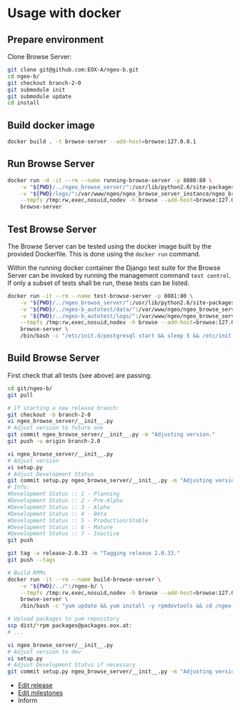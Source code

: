 # Usage with docker

## Prepare environment

Clone Browse Server:

```bash
git clone git@github.com:EOX-A/ngeo-b.git
cd ngeo-b/
git checkout branch-2-0
git submodule init
git submodule update
cd install
```

## Build docker image

```bash
docker build . -t browse-server --add-host=browse:127.0.0.1
```

## Run Browse Server

```bash
docker run -d -it --rm --name running-browse-server -p 8080:80 \
    -v "${PWD}/../ngeo_browse_server/":/usr/lib/python2.6/site-packages/ngeo_browse_server/ \
    -v "${PWD}/logs/":/var/www/ngeo/ngeo_browse_server_instance/ngeo_browse_server_instance/logs/ \
    --tmpfs /tmp:rw,exec,nosuid,nodev -h browse --add-host=browse:127.0.0.1 \
    browse-server
```

## Test Browse Server

The Browse Server can be tested using the docker image built by the provided
Dockerfile. This is done using the `docker run` command.

Within the running docker container the Django test suite for the Browse Server
can be invoked by running the management command `test control`. If only a
subset of tests shall be run, these tests can be listed.

```bash
docker run -it --rm --name test-browse-server -p 8081:80 \
    -v "${PWD}/../ngeo_browse_server/":/usr/lib/python2.6/site-packages/ngeo_browse_server/ \
    -v "${PWD}/../ngeo-b_autotest/data/":/var/www/ngeo/ngeo_browse_server_instance/ngeo_browse_server_instance/data/ \
    -v "${PWD}/../ngeo-b_autotest/logs/":/var/www/ngeo/ngeo_browse_server_instance/ngeo_browse_server_instance/logs/ \
    --tmpfs /tmp:rw,exec,nosuid,nodev -h browse --add-host=browse:127.0.0.1 \
    browse-server \
    /bin/bash -c "/etc/init.d/postgresql start && sleep 5 && /etc/init.d/memcached start && python /var/www/ngeo/ngeo_browse_server_instance/manage.py test control -v2"
```

## Build Browse Server

First check that all tests (see above) are passing.

```bash
cd git/ngeo-b/
git pull

# If starting a new release branch:
git checkout -b branch-2-0
vi ngeo_browse_server/__init__.py
# Adjust version to future one
git commit ngeo_browse_server/__init__.py -m "Adjusting version."
git push -u origin branch-2.0

vi ngeo_browse_server/__init__.py
# Adjust version
vi setup.py
# Adjust Development Status
git commit setup.py ngeo_browse_server/__init__.py -m "Adjusting version."
# Info:
#Development Status :: 1 - Planning
#Development Status :: 2 - Pre-Alpha
#Development Status :: 3 - Alpha
#Development Status :: 4 - Beta
#Development Status :: 5 - Production/Stable
#Development Status :: 6 - Mature
#Development Status :: 7 - Inactive
git push

git tag -a release-2.0.33 -m "Tagging release 2.0.33."
git push --tags

# Build RPMs
docker run -it --rm --name build-browse-server \
    -v "${PWD}/../":/ngeo-b/ \
    --tmpfs /tmp:rw,exec,nosuid,nodev -h browse --add-host=browse:127.0.0.1 \
    browse-server \
    /bin/bash -c "yum update && yum install -y rpmdevtools && cd /ngeo-b/ && python setup.py bdist_rpm"

# Upload packages to yum repository
scp dist/*rpm packages@packages.eox.at:
# ...

vi ngeo_browse_server/__init__.py
# Adjust version to dev
vi setup.py
# Adjust Development Status if necessary
git commit setup.py ngeo_browse_server/__init__.py -m "Adjusting version."
```

* [Edit release](https://github.com/EOX-A/ngeo-b/releases)
* [Edit milestones](https://github.com/EOX-A/ngeo-b/milestones)
* Inform
